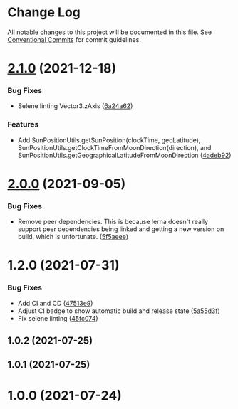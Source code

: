 # Change Log

All notable changes to this project will be documented in this file.
See [Conventional Commits](https://conventionalcommits.org) for commit guidelines.

# [2.1.0](https://github.com/Quenty/NevermoreEngine/compare/@quenty/sunpositionutils@2.0.0...@quenty/sunpositionutils@2.1.0) (2021-12-18)


### Bug Fixes

* Selene linting Vector3.zAxis ([6a24a62](https://github.com/Quenty/NevermoreEngine/commit/6a24a62975d92665b1291e3fbb8a1ea49ee4f69d))


### Features

* Add SunPositionUtils.getSunPosition(clockTime, geoLatitude), SunPositionUtils.getClockTimeFromMoonDirection(direction), and SunPositionUtils.getGeographicalLatitudeFromMoonDirection ([4adeb92](https://github.com/Quenty/NevermoreEngine/commit/4adeb92ecb6a9093062bd4659a8423d16f897454))





# [2.0.0](https://github.com/Quenty/NevermoreEngine/compare/@quenty/sunpositionutils@1.2.0...@quenty/sunpositionutils@2.0.0) (2021-09-05)


### Bug Fixes

* Remove peer dependencies. This is because lerna doesn't really support peer dependencies being linked and getting a new version on build, which is unfortunate. ([5f5aeee](https://github.com/Quenty/NevermoreEngine/commit/5f5aeeea8de9975435309e53679f0ef7064f9dd0))





# 1.2.0 (2021-07-31)


### Bug Fixes

* Add CI and CD ([47513e9](https://github.com/Quenty/NevermoreEngine/commit/47513e9b568162707534af132396dd8756947dd3))
* Adjust CI badge to show automatic build and release state ([5a55d3f](https://github.com/Quenty/NevermoreEngine/commit/5a55d3f19bf8d66a760d67da9b56ed47fab74656))
* Fix selene linting ([45fc074](https://github.com/Quenty/NevermoreEngine/commit/45fc07489ee59127ac6582689f19a0e87c1e5b5a))



## 1.0.2 (2021-07-25)



## 1.0.1 (2021-07-25)



# 1.0.0 (2021-07-24)
